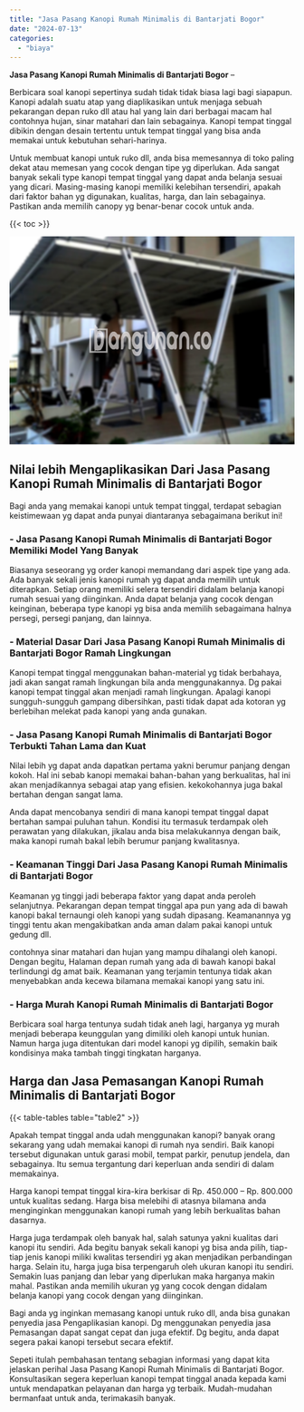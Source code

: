 ```yaml
---
title: "Jasa Pasang Kanopi Rumah Minimalis di Bantarjati Bogor"
date: "2024-07-13"
categories: 
  - "biaya"
---
```


**Jasa Pasang Kanopi Rumah Minimalis di Bantarjati Bogor** –

Berbicara soal kanopi sepertinya sudah tidak tidak biasa lagi bagi siapapun. Kanopi adalah suatu atap yang diaplikasikan untuk menjaga sebuah pekarangan depan ruko dll atau hal yang lain dari berbagai macam hal contohnya hujan, sinar matahari dan lain sebagainya. Kanopi tempat tinggal dibikin dengan desain tertentu untuk tempat tinggal yang bisa anda memakai untuk kebutuhan sehari-harinya.

Untuk membuat kanopi untuk ruko dll, anda bisa memesannya di toko paling dekat atau memesan yang cocok dengan tipe yg diperlukan. Ada sangat banyak sekali type kanopi tempat tinggal yang dapat anda belanja sesuai yang dicari. Masing-masing kanopi memiliki kelebihan tersendiri, apakah dari faktor bahan yg digunakan, kualitas, harga, dan lain sebagainya. Pastikan anda memilih canopy yg benar-benar cocok untuk anda.

{{< toc >}}

![Jasa Pasang Kanopi Rumah Minimalis di Bantarjati Bogor](/images/harga-kanopi-minimalis-60.png)

## Nilai lebih Mengaplikasikan Dari Jasa Pasang Kanopi Rumah Minimalis di Bantarjati Bogor

Bagi anda yang memakai kanopi untuk tempat tinggal, terdapat sebagian keistimewaan yg dapat anda punyai diantaranya sebagaimana berikut ini!

### \- Jasa Pasang Kanopi Rumah Minimalis di Bantarjati Bogor Memiliki Model Yang Banyak

Biasanya seseorang yg order kanopi memandang dari aspek tipe yang ada. Ada banyak sekali jenis kanopi rumah yg dapat anda memilih untuk diterapkan. Setiap orang memiliki selera tersendiri didalam belanja kanopi rumah sesuai yang diinginkan. Anda dapat belanja yang cocok dengan keinginan, beberapa type kanopi yg bisa anda memilih sebagaimana halnya persegi, persegi panjang, dan lainnya.

### \- Material Dasar Dari Jasa Pasang Kanopi Rumah Minimalis di Bantarjati Bogor Ramah Lingkungan

Kanopi tempat tinggal menggunakan bahan-material yg tidak berbahaya, jadi akan sangat ramah lingkungan bila anda menggunakannya. Dg pakai kanopi tempat tinggal akan menjadi ramah lingkungan. Apalagi kanopi sungguh-sungguh gampang dibersihkan, pasti tidak dapat ada kotoran yg berlebihan melekat pada kanopi yang anda gunakan.

### \- Jasa Pasang Kanopi Rumah Minimalis di Bantarjati Bogor Terbukti Tahan Lama dan Kuat

Nilai lebih yg dapat anda dapatkan pertama yakni berumur panjang dengan kokoh. Hal ini sebab kanopi memakai bahan-bahan yang berkualitas, hal ini akan menjadikannya sebagai atap yang efisien. kekokohannya juga bakal bertahan dengan sangat lama.

Anda dapat mencobanya sendiri di mana kanopi tempat tinggal dapat bertahan sampai puluhan tahun. Kondisi itu termasuk terdampak oleh perawatan yang dilakukan, jikalau anda bisa melakukannya dengan baik, maka kanopi rumah bakal lebih berumur panjang kwalitasnya.

### \- Keamanan Tinggi Dari Jasa Pasang Kanopi Rumah Minimalis di Bantarjati Bogor

Keamanan yg tinggi jadi beberapa faktor yang dapat anda peroleh selanjutnya. Pekarangan depan tempat tinggal apa pun yang ada di bawah kanopi bakal ternaungi oleh kanopi yang sudah dipasang. Keamanannya yg tinggi tentu akan mengakibatkan anda aman dalam pakai kanopi untuk gedung dll.

contohnya sinar matahari dan hujan yang mampu dihalangi oleh kanopi. Dengan begitu, Halaman depan rumah yang ada di bawah kanopi bakal terlindungi dg amat baik. Keamanan yang terjamin tentunya tidak akan menyebabkan anda kecewa bilamana memakai kanopi yang satu ini.

### \- Harga Murah Kanopi Rumah Minimalis di Bantarjati Bogor

Berbicara soal harga tentunya sudah tidak aneh lagi, harganya yg murah menjadi beberapa keunggulan yang dimiliki oleh kanopi untuk hunian. Namun harga juga ditentukan dari model kanopi yg dipilih, semakin baik kondisinya maka tambah tinggi tingkatan harganya.

## Harga dan Jasa Pemasangan Kanopi Rumah Minimalis di Bantarjati Bogor

{{< table-tables table="table2" >}}

Apakah tempat tinggal anda udah menggunakan kanopi? banyak orang sekarang yang udah memakai kanopi di rumah nya sendiri. Baik kanopi tersebut digunakan untuk garasi mobil, tempat parkir, penutup jendela, dan sebagainya. Itu semua tergantung dari keperluan anda sendiri di dalam memakainya.

Harga kanopi tempat tinggal kira-kira berkisar di Rp. 450.000 – Rp. 800.000 untuk kualitas sedang. Harga bisa melebihi di atasnya bilamana anda menginginkan menggunakan kanopi rumah yang lebih berkualitas bahan dasarnya.

Harga juga terdampak oleh banyak hal, salah satunya yakni kualitas dari kanopi itu sendiri. Ada begitu banyak sekali kanopi yg bisa anda pilih, tiap-tiap jenis kanopi miliki kwalitas tersendiri yg akan menjadikan perbandingan harga. Selain itu, harga juga bisa terpengaruh oleh ukuran kanopi itu sendiri. Semakin luas panjang dan lebar yang diperlukan maka harganya makin mahal. Pastikan anda memilih ukuran yg yang cocok dengan didalam belanja kanopi yang cocok dengan yang diinginkan.

Bagi anda yg inginkan memasang kanopi untuk ruko dll, anda bisa gunakan penyedia jasa Pengaplikasian kanopi. Dg menggunakan penyedia jasa Pemasangan dapat sangat cepat dan juga efektif. Dg begitu, anda dapat segera pakai kanopi tersebut secara efektif.

Sepeti itulah pembahasan tentang sebagian informasi yang dapat kita jelaskan perihal Jasa Pasang Kanopi Rumah Minimalis di Bantarjati Bogor. Konsultasikan segera keperluan kanopi tempat tinggal anada kepada kami untuk mendapatkan pelayanan dan harga yg terbaik. Mudah-mudahan bermanfaat untuk anda, terimakasih banyak.
